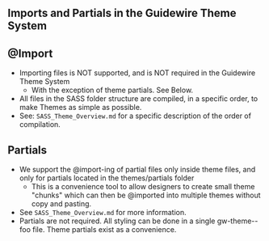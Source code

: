 ## Imports and Partials in the Guidewire Theme System ##

## @Import ##
* Importing files is NOT supported, and is NOT required in the Guidewire Theme System
    * With the exception of theme partials. See Below.
* All files in the SASS folder structure are compiled, in a specific order, to make Themes as simple as possible.
* See: `SASS_Theme_Overview.md` for a specific description of the order of compilation.

## Partials ##
* We support the @import-ing of partial files only inside theme files, and only for partials located in the themes/partials folder
    * This is a convenience tool to allow designers to create small theme "chunks" which can then be @imported into multiple themes without copy and pasting.
* See `SASS_Theme_Overview.md` for more information.
* Partials are not required. All styling can be done in a single gw-theme--foo file. Theme partials exist as a convenience.
